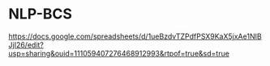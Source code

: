 # NLP-BCS

https://docs.google.com/spreadsheets/d/1ueBzdvTZPdfPSX9KaX5jxAe1NIBJjI26/edit?usp=sharing&ouid=111059407276468912993&rtpof=true&sd=true
